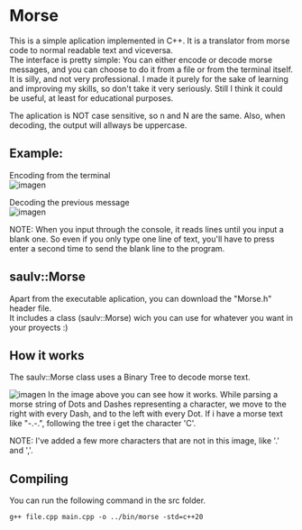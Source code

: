 # Morse
This is a simple aplication implemented in C++.
It is a translator from morse code to normal readable text and viceversa. <br>
The interface is pretty simple: You can either encode or decode morse messages, and you can choose to do it from a file or from the terminal itself. <br>
It is silly, and not very professional. I made it purely for the sake of learning and improving my skills, so don't take it very seriously. Still I think it could be useful, at least for educational purposes.

The aplication is NOT case sensitive, so n and N are the same. Also, when decoding, the output will allways be uppercase.

## Example:
Encoding from the terminal<br>
![imagen](https://user-images.githubusercontent.com/84346214/206918966-b3c7e9a9-714a-4ac4-ba3a-4f04923afbf6.png)

Decoding the previous message <br>
![imagen](https://user-images.githubusercontent.com/84346214/206919032-669fb384-b689-4deb-b9fd-18e3fbec5473.png)

  NOTE: When you input through the console, it reads lines until you input a blank one. So even if you only type one line of text, 
  you'll have to press enter a second time to send the blank line to the program.

## saulv::Morse
Apart from the executable aplication, you can download the "Morse.h" header file. <br>
It includes a class (saulv::Morse) wich you can use for whatever you want in your proyects :)

## How it works
The saulv::Morse class uses a Binary Tree to decode morse text.

![imagen](https://user-images.githubusercontent.com/84346214/206912776-2b6f7f10-bcf6-4f73-a5dc-aab5743c1db8.png)
In the image above you can see how it works. While parsing a morse string of Dots and Dashes representing a character, we move to the right with every Dash, 
and to the left with every Dot.
If i have a morse text like "\-\.\-\.", following the tree i get the character 'C'.

  NOTE: I've added a few more characters that are not in this image, like '.' and ','.

## Compiling
You can run the following command in the src folder.
```
g++ file.cpp main.cpp -o ../bin/morse -std=c++20
```
